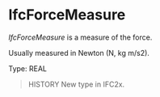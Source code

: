 # IfcForceMeasure

_IfcForceMeasure_ is a measure of the force.<!-- end of definition -->

Usually measured in Newton (N, kg m/s2).

Type: REAL

> HISTORY  New type in IFC2x.
